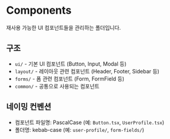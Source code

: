 # Components

재사용 가능한 UI 컴포넌트들을 관리하는 폴더입니다.

## 구조

- `ui/` - 기본 UI 컴포넌트 (Button, Input, Modal 등)
- `layout/` - 레이아웃 관련 컴포넌트 (Header, Footer, Sidebar 등)
- `forms/` - 폼 관련 컴포넌트 (Form, FormField 등)
- `common/` - 공통으로 사용되는 컴포넌트

## 네이밍 컨벤션

- 컴포넌트 파일명: PascalCase (예: `Button.tsx`, `UserProfile.tsx`)
- 폴더명: kebab-case (예: `user-profile/`, `form-fields/`)
